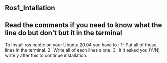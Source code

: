 ## Ros1_Intallation
## Read the comments if you need to know what the line do but don't but it in the terminal
To Install ros neotic on your Ubuntu 20.04 you have to :
1- Put all of these lines in the terminal.
2- Write all of each lines alone.
3- It it asked you (Y/N) write y after this to continue installation.